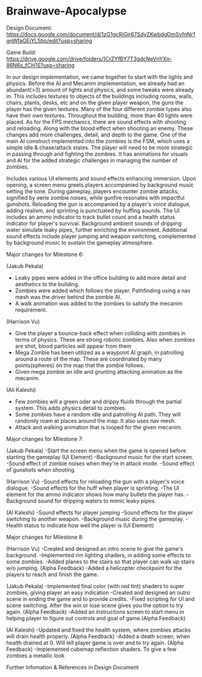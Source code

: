 # Brainwave-Apocalypse

Design Document: https://docs.google.com/document/d/1zG1gcRiGjr67SdyZKwbdgDmSvfnNr1gnWfaGEjYL5bo/edit?usp=sharing

Game Build: https://drive.google.com/drive/folders/1CrZYfBY7T3gdcNeVnYXn-86N6s_fCH1S?usp=sharing

In our design implementation, we came together to start with the lights and physics. Before the AI and Mecanim implementation, we already had an abundant(>3) amount of lights and physics, and some tweaks were already in. This includes textures to objects of the buildings including rooms, walls, chairs, plants, desks, etc and on the given player weapon, the guns the player has the given textures. Many of the four different zombie types also have their own textures. Throughout the building, more than 40 lights were placed. As for the FPS mechanics, there are sound effects with shooting and reloading. Along with the blood effect when shooting an enemy. These changes add more challenges, detail, and depth to the game. One of the main AI construct implemented into the zombies is the FSM, which uses a simple idle & chase/attack states. The player will need to be more strategic in passing through and fighting the zombies. It has animations for visuals and AI for the added strategic challenges in managing the number of zombies.

Includes various UI elements and sound effects enhancing immersion. Upon opening, a screen menu greets players accompanied by background music setting the tone. During gameplay, players encounter zombie attacks, signified by eerie zombie noises, while gunfire resonates with impactful gunshots. Reloading the gun is accompanied by a player's voice dialogue, adding realism, and sprinting is punctuated by huffing sounds. The UI includes an ammo indicator to track bullet count and a health status indicator for player's survival. Background ambient sounds of dripping water simulate leaky pipes, further enriching the environment. Additional sound effects include player jumping and weapon switching, complemented by background music to sustain the gameplay atmosphere.

Major changes for Milestone 6:

(Jakub Pekala)
- Leaky pipes were added in the office building to add more detail and aesthetics to the building.
- Zombies were added which follows the player. Pathfinding using a nav mesh was the driver behind the zombie AI.
- A walk animation was added to the zombies to satisfy the mecanim requirement.

(Harrison Vu)
- Give the player a bounce-back effect when colliding with zombies in terms of physics. These are strong robotic zombies. Also when zombies are shot, blood particles will appear from them
- Mega Zombie has been utilized as a waypoint AI graph, in patrolling around a route of the map. These are coordinated by many points(spheres) on the map that the zombie follows.
- Given mega zombie an idle and grunting attacking animation as the mecanim.

(Ali Kaleshi)
- Few zombies will a green oder and drippy fluids through the partial system. This adds physics detail to zombies.
- Some zombies have a random idle and patrolling AI path. They will randomly roam at places around the map. It also uses nav mesh.
- Attack and walking animation that is looped for the given mecanim. 


Major changes for Milestone 7:

(Jakub Pekala)
-Start the screen menu when the game is opened before starting the gameplay (UI Element)
-Background music for the start screen.
-Sound effect of zombie noises when they're in attack mode.
-Sound effect of gunshots when shooting.

(Harrison Vu)
-Sound effects for reloading the gun with a player's voice dialogue. 
-Sound effects for the huff when player is sprinting.
-The UI element for the ammo indicator shows how many bullets the player has.
-Background sound for dripping waters to mimic leaky pipes.

(Al Kaleshi)
-Sound effects for player jumping
-Sound effects for the player switching to another weapon.
-Background music during the gameplay.
-Health status to indicate how well the player is (UI Element)



Major changes for Milestone 8:

(Harrison Vu)
-Created and designed an intro scene to give the game's background.
-Implemented rim lighting shaders, in adding some effects to some zombies.
-Added planes to the stairs so that player can walk up stairs w/o jumping. (Alpha Feedback)
-Added a helicopter checkpoint for the players to reach and finish the game. 

(Jakub Pekala)
-Implemented final color (with red tint) shaders to super zombies, giving player an easy indication
-Created and designed an outro scene in ending the game and to provide credits.
-Fixed scripting for UI and scene switching. After the win or lose scene gives you the option to try again. (Alpha Feedback)
-Added an instructions screen to start menu in helping player to figure out controls and goal of game.(Alpha Feedback)

(Al Kaleshi)
-Updated and fixed the health system, where zombies attacks will drain health properly. (Alpha Feedback)
-Added a death screen, when health drained at 0. Will tell player game is over and to try again. (Alpha Feedback)
-Implemented cubemap reflection shaders. To give a few zombies a metallic look  


Further Infomation & References in Design Document



